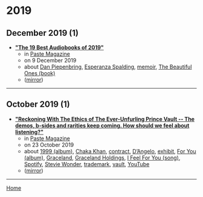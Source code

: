 # 2019

## December 2019 (1)

 - [**"The 19 Best Audiobooks of 2019"**](https://www.pastemagazine.com/articles/2019/12/best-audiobooks-of-2019-novels-nonfiction-list.html)
    - in [Paste Magazine](../../../publications/p-t/paste-magazine/index.md)
    - on 9 December 2019
    - about [Dan Piepenbring](../../../topics/dan-piepenbring/index.md), [Esperanza Spalding](../../../topics/esperanza-spalding/index.md), [memoir](../../../topics/memoir/index.md), [The Beautiful Ones (book)](../../../topics/book/the-beautiful-ones/index.md)
    - ([mirror](https://web.archive.org/web/*/https://www.pastemagazine.com/articles/2019/12/best-audiobooks-of-2019-novels-nonfiction-list.html))

----

## October 2019 (1)

 - [**"Reckoning With The Ethics of The Ever-Unfurling Prince Vault -- The demos, b-sides and rarities keep coming. How should we feel about listening?"**](https://www.pastemagazine.com/articles/2019/10/prince-estate-ethics.html)
    - in [Paste Magazine](../../../publications/p-t/paste-magazine/index.md)
    - on 23 October 2019
    - about [1999 (album)](../../../topics/album/1999/index.md), [Chaka Khan](../../../topics/chaka-khan/index.md), [contract](../../../topics/contract/index.md), [D’Angelo](../../../topics/d-angelo/index.md), [exhibit](../../../topics/exhibit/index.md), [For You (album)](../../../topics/album/for-you/index.md), [Graceland](../../../topics/graceland/index.md), [Graceland Holdings](../../../topics/graceland-holdings/index.md), [I Feel For You (song)](../../../topics/song/i-feel-for-you/index.md), [Spotify](../../../topics/spotify/index.md), [Stevie Wonder](../../../topics/stevie-wonder/index.md), [trademark](../../../topics/trademark/index.md), [vault](../../../topics/vault/index.md), [YouTube](../../../topics/youtube/index.md)
    - ([mirror](https://web.archive.org/web/*/https://www.pastemagazine.com/articles/2019/10/prince-estate-ethics.html))

----

[Home](../index.md)
